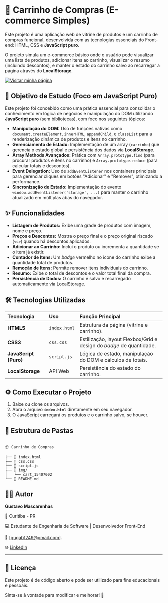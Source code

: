 # 🛒 Carrinho de Compras (E-commerce Simples)

Este projeto é uma aplicação web de vitrine de produtos e um carrinho de compras funcional, desenvolvida com as tecnologias essenciais do Front-end: HTML, CSS e **JavaScript puro**.

O projeto simula um e-commerce básico onde o usuário pode visualizar uma lista de produtos, adicionar itens ao carrinho, visualizar o resumo (incluindo descontos), e manter o estado do carrinho salvo ao recarregar a página através do **LocalStorage**.

[![Visitar minha página](https://img.shields.io/badge/🌐_Visitar%20minha%20página-4CAF50?style=for-the-badge)](https://gustavomascarenhassfier.github.io/Carrinho-de-Compras-E-commerce-Simples-/)


## 🎯 Objetivo de Estudo (Foco em JavaScript Puro)

Este projeto foi concebido como uma prática essencial para consolidar o conhecimento em lógica de negócios e manipulação do DOM utilizando **JavaScript puro** (sem bibliotecas), com foco nos seguintes tópicos:

* **Manipulação do DOM:** Uso de funções nativas como `document.createElement`, `innerHTML`, `appendChild`, e `classList` para a renderização dinâmica de produtos e itens no carrinho.
* **Gerenciamento de Estado:** Implementação de um array (`carrinho`) que gerencia o estado global e persistência dos dados via **LocalStorage**.
* **Array Methods Avançados:** Prática com `Array.prototype.find` (para procurar produtos e itens no carrinho) e `Array.prototype.reduce` (para calcular totais e descontos).
* **Event Delegation:** Uso de `addEventListener` nos containers principais para gerenciar cliques em botões "Adicionar" e "Remover", otimizando a performance.
* **Sincronização de Estado:** Implementação do evento `window.addEventListener('storage', ...)` para manter o carrinho atualizado em múltiplas abas do navegador.

## ✨ Funcionalidades

* **Listagem de Produtos:** Exibe uma grade de produtos com imagem, nome e preço.
* **Preços e Descontos:** Mostra o preço final e o preço original riscado (`<s>`) quando há descontos aplicados.
* **Adicionar ao Carrinho:** Inclui o produto ou incrementa a quantidade se o item já existir.
* **Contador de Itens:** Um *badge* vermelho no ícone do carrinho exibe a quantidade total de produtos.
* **Remoção de Itens:** Permite remover itens individuais do carrinho.
* **Resumo:** Exibe o total de descontos e o valor total final da compra.
* **Persistência de Dados:** O carrinho é salvo e recarregado automaticamente via LocalStorage.

## 🛠️ Tecnologias Utilizadas

| Tecnologia | Uso | Função Principal |
| :--- | :--- | :--- |
| **HTML5** | `index.html` | Estrutura da página (vitrine e carrinho). |
| **CSS3** | `css.css` | Estilização, layout Flexbox/Grid e design do *badge* de quantidade. |
| **JavaScript (Puro)** | `script.js` | Lógica de estado, manipulação do DOM e cálculos de totais. |
| **LocalStorage** | API Web | Persistência do estado do carrinho. |

## ⚙️ Como Executar o Projeto

1.  Baixe ou clone os arquivos.
2.  Abra o arquivo **`index.html`** diretamente em seu navegador.
3.  O JavaScript carregará os produtos e o carrinho salvo, se houver.

## 📁 Estrutura de Pastas <a id="estrutura-de-pastas"></a>

```

📦 Carrinho de Compras

├── 📄 index.html 
├── 📄 css.css 
├── 📄 script.js 
├── 📂 img/
│   └── cart_15407002      
└── 📜 README.md

```


## 👨‍💻 Autor <a id="autor"></a>

**Gustavo Mascarenhas**  

📍 Curitiba - PR  

💻 Estudante de Engenharia de Software | Desenvolvedor Front-End  

📧 [gugab1249@gmail.com].  

🌐 [LinkedIn](https://www.linkedin.com/in/gustavo-mascarenhas-a3b570297/) 



---


## 📝 Licença


Este projeto é de código aberto e pode ser utilizado para fins educacionais e pessoais.  

Sinta-se à vontade para modificar e melhorar! 🚀
